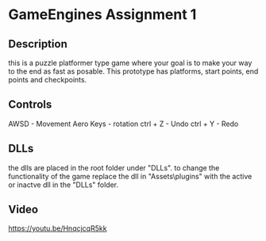 # GameEngines Assignment 1
## Description
this is a puzzle platformer type game where your goal is to make your way to the end as fast as posable. This prototype has platforms, start points, end points and checkpoints.

## Controls 
AWSD  - Movement
Aero Keys - rotation
ctrl + Z - Undo
ctrl + Y - Redo

## DLLs
the dlls are placed in the root folder under "DLLs\". to change the functionality of the game replace the dll in "Assets\plugins\" with the active or inactve dll in the "DLLs\" folder. 

## Video
https://youtu.be/HnqcjcqR5kk 